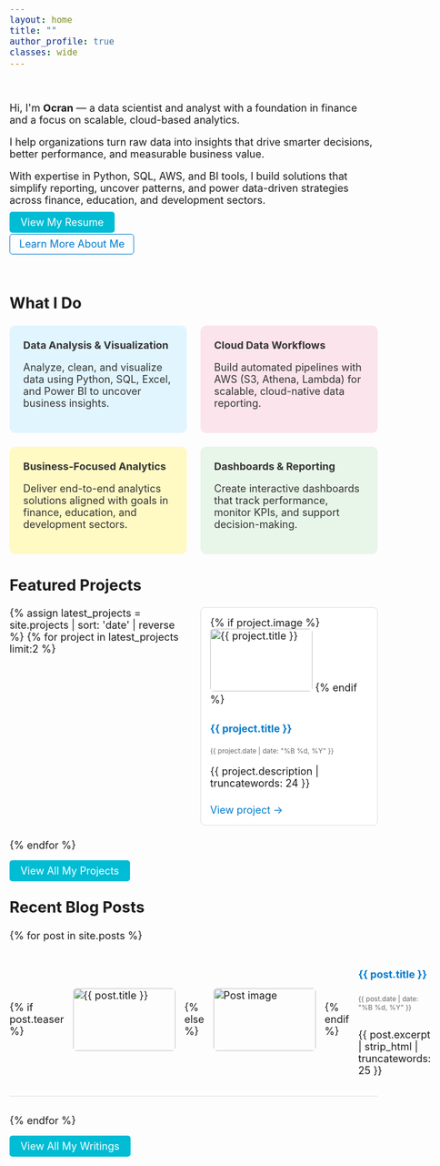 ```yaml
---
layout: home
title: ""
author_profile: true
classes: wide
---
```


<!-- Hero Section -->
&nbsp;

Hi, I'm **Ocran** — a data scientist and analyst with a foundation in finance and a focus on scalable, cloud-based analytics.

I help organizations turn raw data into insights that drive smarter decisions, better performance, and measurable business value.

With expertise in Python, SQL, AWS, and BI tools, I build solutions that simplify reporting, uncover patterns, and power data-driven strategies across finance, education, and development sectors.

<div style="margin-top: 1rem;">
  <a href="https://drive.google.com/file/d/1DUUEciicVQzL8aN42of_AV_uRFBhouDO/view?usp=sharing"
     class="btn btn--primary"
     target="_blank" rel="noopener">View My Resume</a>

  <a href="/about" 
     class="btn btn--outline">Learn More About Me</a>
</div>

&nbsp;

## What I Do

<div class="service-grid">

  <div class="service-card" style="background-color: #E1F5FE;">
    <h4 class="service-title">Data Analysis & Visualization</h4>
    <p>Analyze, clean, and visualize data using Python, SQL, Excel, and Power BI to uncover business insights.</p>
  </div>

  <div class="service-card" style="background-color: #FCE4EC;">
    <h4 class="service-title">Cloud Data Workflows</h4>
    <p>Build automated pipelines with AWS (S3, Athena, Lambda) for scalable, cloud-native data reporting.</p>
  </div>

  <div class="service-card" style="background-color: #FFF9C4;">
    <h4 class="service-title">Business-Focused Analytics</h4>
    <p>Deliver end-to-end analytics solutions aligned with goals in finance, education, and development sectors.</p>
  </div>

  <div class="service-card" style="background-color: #E8F5E9;">
    <h4 class="service-title">Dashboards & Reporting</h4>
    <p>Create interactive dashboards that track performance, monitor KPIs, and support decision-making.</p>
  </div>

</div>

## Featured Projects

<div class="entries-grid">
  {% assign latest_projects = site.projects | sort: 'date' | reverse %}
  {% for project in latest_projects limit:2 %}
    <div class="card-hover">
      {% if project.image %}
        <img src="{{ project.image | relative_url }}" alt="{{ project.title }}" class="project-image" />
      {% endif %}
      <h3><a href="{{ project.link }}" target="_blank" class="link-blue">{{ project.title }}</a></h3>
      <p class="project-date">{{ project.date | date: "%B %d, %Y" }}</p>
      <p>{{ project.description | truncatewords: 24 }}</p>
      <a class="project-link" href="{{ project.link }}" target="_blank">View project →</a>
    </div>
  {% endfor %}
</div>

<div style="margin-top: 1.5rem;">
  <a href="/projects" class="btn btn--primary">View All My Projects</a>
</div>

## Recent Blog Posts

{% for post in site.posts %}
<div class="blog-post">
  {% if post.teaser %}
    <img src="{{ post.teaser  | relative_url }}" alt="{{ post.title }}" class="post-image" />
  {% else %}
    <img src="/assets/images/default-thumbnail.png" alt="Post image" class="post-image" />
  {% endif %}
  <div class="post-text">
    <h3><a href="{{ post.url | relative_url }}" class="link-blue">{{ post.title }}</a></h3>
    <p class="post-date">{{ post.date | date: "%B %d, %Y" }}</p>
    <p>{{ post.excerpt | strip_html | truncatewords: 25 }}</p>
  </div>
</div>
{% endfor %}

<div style="margin-top: 1.5rem;">
  <a href="/notes" class="btn btn--primary">View All My Writings</a>
</div>

<style>
  body {
    font-size: 18px;
  }

  .entries-grid {
    display: grid;
    grid-template-columns: repeat(auto-fit, minmax(280px, 1fr));
    gap: 1.5rem;
    margin-top: 1rem;
    justify-content: center;
  }

  .card-hover {
    border: 1px solid #ddd;
    border-radius: 8px;
    padding: 1rem;
    background-color: #fff;
    transition: all 0.3s ease;
  }

  .card-hover:hover {
    transform: translateY(-4px);
    box-shadow: 0 6px 16px rgba(0, 0, 0, 0.1);
  }

  .project-image, .post-image {
    width: 180px;
    height: 110px;
    object-fit: cover;
    border-radius: 6px;
  }

  .post-image{
    align-self: center;
    vertical-align: center;
  }

  .post-text {
    display: flex;
    flex-direction: column;
    justify-content: center;
  }

  .project-date, .post-date {
    font-size: 12px;
    color: #666;
    margin-top: 0.25rem;
  }

  .project-link {
    font-size: 18px;
    color: #007ACC;
    text-decoration: none;
    margin-top: 0.5rem;
    display: inline-block;
  }

  .blog-post {
    display: flex;
    flex-direction: row;
    gap: 1rem;
    margin-bottom: 2rem;
    border-bottom: 1px solid #ddd;
    padding-bottom: 1rem;
    align-items: center;
  }

  @media screen and (max-width: 768px) {
    .blog-post {
      flex-direction: column;
      align-items: flex-start;
    }
  }

  .service-grid {
    display: grid;
    grid-template-columns: repeat(auto-fit, minmax(300px, 1fr));
    gap: 1.5rem;
    margin-top: 1rem;
  }

  .service-card {
    border-radius: 10px;
    padding: 1.5rem;
    color: #333;
    transition: transform 0.3s ease;
    font-size: 18px;
  }

  .service-card:hover {
    transform: translateY(-3px);
    box-shadow: 0 4px 16px rgba(0,0,0,0.1);
  }

  .service-title {
    margin: 0;
    font-size: 18px;
    font-weight: bold;
    margin-bottom: 0.5rem;
  }

  .btn--outline {
    border: 1px solid #007ACC;
    color: #007ACC;
    padding: 0.4rem 1rem;
    border-radius: 5px;
    text-decoration: none;
    font-size: 18px;
  }

  .btn--primary {
    background-color: #00BCD4;
    color: white;
    padding: 0.5rem 1.2rem;
    border: none;
    border-radius: 5px;
    text-decoration: none;
    font-size: 18px;
  }

  .link-blue {
    color: #007ACC;
    font-size: 18px;
    text-decoration: none;
    transition: opacity 0.3s ease;
  }

  .link-blue:hover {
    opacity: 0.7;
  }
</style>
